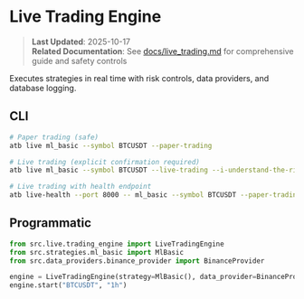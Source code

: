 # Live Trading Engine

> **Last Updated**: 2025-10-17  
> **Related Documentation**: See [docs/live_trading.md](../../docs/live_trading.md) for comprehensive guide and safety controls

Executes strategies in real time with risk controls, data providers, and database logging.

## CLI
```bash
# Paper trading (safe)
atb live ml_basic --symbol BTCUSDT --paper-trading

# Live trading (explicit confirmation required)
atb live ml_basic --symbol BTCUSDT --live-trading --i-understand-the-risks

# Live trading with health endpoint
atb live-health --port 8000 -- ml_basic --symbol BTCUSDT --paper-trading
```

## Programmatic
```python
from src.live.trading_engine import LiveTradingEngine
from src.strategies.ml_basic import MlBasic
from src.data_providers.binance_provider import BinanceProvider

engine = LiveTradingEngine(strategy=MlBasic(), data_provider=BinanceProvider(), initial_balance=10000)
engine.start("BTCUSDT", "1h")
```
